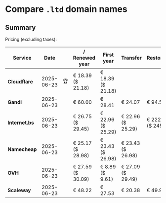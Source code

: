 # Compare `.ltd` domain names

## Summary

Pricing (excluding taxes):

| Service | Date |  | / Renewed year | First year | Transfer | Restoration |
|--|--|--|--|--|--|--|
| **Cloudflare** | 2025-06-23 | 🏆 | € 18.39<br>($ 21.18) | € 18.39<br>($ 21.18) |  |  |
| **Gandi** | 2025-06-23 |  | € 60.00 | € 28.41 | € 24.07 | € 94.53 |
| **Internet.bs** | 2025-06-23 |  | € 26.75<br>($ 29.45) | € 22.96<br>($ 25.29) | € 22.96<br>($ 25.29) | € 222.99<br>($ 245.65) |
| **Namecheap** | 2025-06-23 |  | € 25.17<br>($ 28.98) | € 23.43<br>($ 26.98) | € 23.43<br>($ 26.98) |  |
| **OVH** | 2025-06-23 |  | € 27.59<br>($ 30.09) | € 8.89<br>($ 9.61) | € 27.09<br>($ 29.49) |  |
| **Scaleway** | 2025-06-23 |  | € 48.22 | € 27.53 | € 20.38 | € 49.99 |
